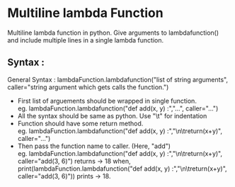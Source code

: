 # Multiline lambda Function
Multiline lambda function in python. Give arguments to lambdafunction() and include multiple lines in a single lambda function.

<h2>Syntax :</h2>
General Syntax : 
lambdaFunction.lambdafunction("list of string arguments", caller="string argument which gets calls the function.")
<ul>
<li>First list of arguements should be wrapped in single function.</li>
   eg. lambdaFunction.lambdafunction("def add(x, y) :","...", caller="...")
<li>All the syntax should be same as python. Use "\t" for indentation</li>
<li>Function should have some return method.</li>
   eg. lambdaFunction.lambdafunction("def add(x, y) :","\n\treturn(x+y)", caller="...")
<li>Then pass the function name to caller. (Here, "add")</li>
   eg. lambdaFunction.lambdafunction("def add(x, y) :","\n\treturn(x+y)", caller="add(3, 6)")
       returns -> 18
       when, print(lambdaFunction.lambdafunction("def add(x, y) :","\n\treturn(x+y)", caller="add(3, 6)"))
       prints -> 18.
</ul>

